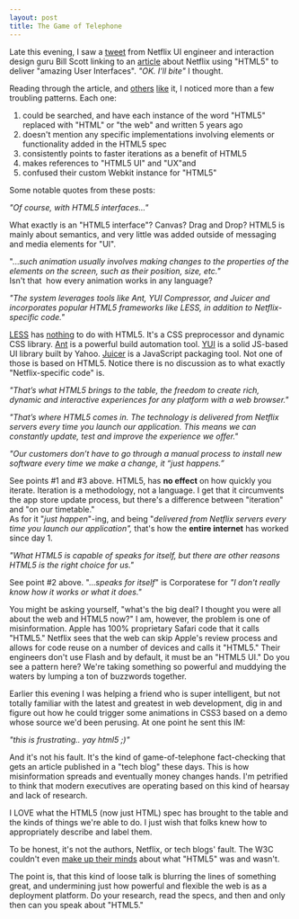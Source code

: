 ```yaml
---
layout: post
title: The Game of Telephone
---
```


<p>Late this evening, I saw a <a title="Bill Scott on Twitter" href="http://twitter.com/billwscott/status/60193547114123264">tweet</a> from Netflix UI engineer and interaction design guru Bill Scott linking to an <a title="Function Source - Netflix Feature" href="http://functionsource.com/post/netflix-feature">article</a> about Netflix using "HTML5" to deliver "amazing User Interfaces". <em>"OK. I'll bite"</em> I thought.</p>

<p>Reading through the article, and <a title="Netflix Tech Blog" href="http://techblog.netflix.com/2010/12/why-we-choose-html5-for-user.html">others</a> <a title="Mashable" href="http://on.mash.to/fmBTZ2">like</a> it, I noticed more than a few troubling patterns. Each one:</p>

<ol>
	<li>could be searched, and have each instance of the word "HTML5" replaced with "HTML" or "the web" and written 5 years ago</li>
	<li>doesn't mention any specific implementations involving elements or functionality added in the HTML5 spec</li>
	<li>consistently points to faster iterations as a benefit of HTML5</li>
	<li>makes references to "HTML5 UI" and "UX"and</li>
	<li>confused their custom Webkit instance for "HTML5"</li>
</ol>

<p>Some notable quotes from these posts:</p>

<p><em>"Of course, with HTML5 interfaces..."<br /></em></p>

<p>What exactly is an "HTML5 interface"? Canvas? Drag and Drop? HTML5 is mainly about semantics, and very little was added outside of messaging and media elements for "UI".</p>

<p>"...<em>such animation usually involves making  changes to the properties of  the elements on the screen, such as their  position, size, etc."</em><br />Isn't that&nbsp;<em>&nbsp;</em>how every animation works in any language?</p>

<p><em>"The system leverages tools like Ant, YUI Compressor, and Juicer and  incorporates popular HTML5 frameworks like LESS, in addition to  Netflix-specific code."</em></p>
<p><a href="http://lesscss.org/">LESS</a> has <span style="text-decoration: underline;">nothing</span> to do with HTML5. It's a CSS preprocessor and dynamic CSS library. <a title="Apache Ant" href="http://ant.apache.org/">Ant</a> is a powerful build automation tool. <a title="YUI" href="http://developer.yahoo.com/yui/3/">YUI</a> is a solid JS-based UI library built by Yahoo. <a title="Juicer" href="http://cjohansen.no/en/ruby/juicer_a_css_and_javascript_packaging_tool">Juicer</a> is a JavaScript packaging tool. Not one of those is based on HTML5. Notice there is no discussion as to what exactly "Netflix-specific code" is.</p>

<p><em>"That&rsquo;s what HTML5 brings to the table, the freedom to create rich,  dynamic and interactive experiences for any platform with a web browser."<br /></em></p>

<p><em>"That&rsquo;s where HTML5 comes in. The technology is delivered from Netflix  servers every time you launch our application. This means we can  constantly update, test and improve the experience we offer."</em></p>

<p><em>"Our customers don&rsquo;t have to go through a manual process to install new software every time we make a change, it &ldquo;just happens.&rdquo;</em></p>

<p>See points #1 and #3 above. HTML5, has <strong>no effect</strong> on how quickly you iterate. Iteration is a methodology, not a language. I get that it circumvents the app store update process, but there's a difference between "iteration" and "on our timetable."<br />As for it "<em>just happen</em>"-ing, and being "<em>delivered from Netflix  servers every time you launch our application", </em>that's how the <strong>entire internet</strong> has worked since day 1.</p>

<p><em>"What HTML5 is capable of speaks for itself, but there are other reasons HTML5 is the right choice for us."</em></p>

<p>See point #2 above. "...<em>speaks for itself</em>" is Corporatese for<em> "I don't really know how it works or what it does."</em></p>

<p>You might be asking yourself, "what's the big deal? I thought you were all about the web and HTML5 now?" I am, however, the problem is one of misinformation. Apple has 100% proprietary Safari code that it calls "HTML5." Netflix sees that the web can skip Apple's review process and allows for code reuse on a number of devices and calls it "HTML5." Their engineers don't use Flash and by default, it must be an "HTML5 UI." Do you see a pattern here? We're taking something so powerful and muddying the waters by lumping a ton of buzzwords together.</p>

<p>Earlier this evening I was helping a friend who is super intelligent, but not totally familiar with the latest and greatest in web development, dig in and figure out how he could trigger some animations in CSS3 based on a demo whose source we'd been perusing. At one point he sent this IM:</p>

<p><em>"this is frustrating.. yay html5 ;)" </em></p>

<p>And it's not his fault. It's the kind of game-of-telephone fact-checking that gets an article published in a "tech blog" these days. This is how misinformation spreads and eventually money changes hands. I'm petrified to think that modern executives are operating based on this kind of hearsay and lack of research.</p>

<p>I LOVE what the HTML5 (now just HTML) spec has brought to the table and the kinds of things we're able to do. I just wish that folks knew how to appropriately describe and label them.</p> 

<p>To be honest, it's not the authors, Netflix, or tech blogs' fault. The W3C couldn't even <a href="http://adactio.com/journal/4289/">make up their minds</a> about what "HTML5" was and wasn't.</p>

<p>The point is, that this kind of loose talk is blurring the lines of something great, and undermining just how powerful and flexible the web is as a deployment platform. Do your research, read the specs, and then and only then can you speak about "HTML5."</p>